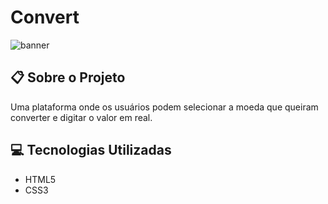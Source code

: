 # Convert
![banner](assets/img/site.png)

## 📋 Sobre o Projeto

Uma plataforma onde os usuários podem selecionar a moeda que queiram converter e digitar o valor em real.

## 💻 Tecnologias Utilizadas

- HTML5
- CSS3